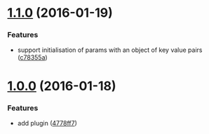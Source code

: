 <a name="1.1.0"></a>
# [1.1.0](https://github.com/router5/router5-persistent-params/compare/v1.0.0...v1.1.0) (2016-01-19)


### Features

* support initialisation of params with an object of key value pairs ([c78355a](https://github.com/router5/router5-persistent-params/commit/c78355a))



<a name="1.0.0"></a>
# [1.0.0](https://github.com/router5/router5-persistent-params/compare/4778ff7...v1.0.0) (2016-01-18)


### Features

* add plugin ([4778ff7](https://github.com/router5/router5-persistent-params/commit/4778ff7))



